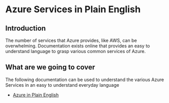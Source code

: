 # Azure Services in Plain English

## Introduction

The number of services that Azure provides, like AWS, can be overwhelming. Documentation exists online that provides an easy to understand language to grasp various common services of Azure.

## What are we going to cover

The following documentation can be used to understand the various Azure Services in an easy to understand everyday language

- [Azure in Plain English](https://web.archive.org/web/20190321175020/https://www.expeditedssl.com/azure-in-plain-english)